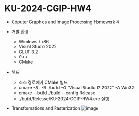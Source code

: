 KU-2024-CGIP-HW4
=============

- Coputer Graphics and Image Processing Homework 4

- 개발 환경
  - Windows / x86
  - Visual Studio 2022
  - GLUT 3.2
  - C++
  - CMake

- 빌드
  - 소스 경로에서 CMake 빌드
  - cmake -S . -B ./build -G "Visual Studio 17 2022" -A Win32
  - cmake --build ./build --config Release
  - ./build/Release/KU-2024-CGIP-HW4.exe 실행
 
- Transformations and Rasterization
![image](https://github.com/j3566/KU-2024-CGIP-HW4/assets/54254599/9734ec8a-8e1a-4db1-8214-9c064e91be0a)
